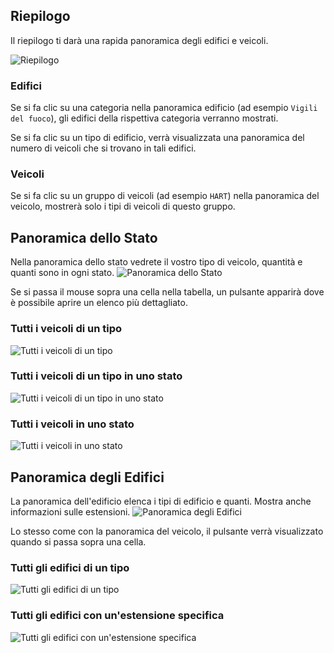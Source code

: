 ## Riepilogo

Il riepilogo ti darà una rapida panoramica degli edifici e veicoli.

![Riepilogo](assets/it_IT/summary.png)

### Edifici

Se si fa clic su una categoria nella panoramica edificio (ad esempio `Vigili del fuoco`),
 gli edifici della rispettiva categoria verranno mostrati.

Se si fa clic su un tipo di edificio, verrà visualizzata una panoramica del numero di veicoli che si trovano in tali edifici.

### Veicoli

Se si fa clic su un gruppo di veicoli (ad esempio `HART`) nella panoramica del veicolo,
 mostrerà solo i tipi di veicoli di questo gruppo.

## Panoramica dello Stato

Nella panoramica dello stato vedrete il vostro tipo di veicolo, quantità e quanti sono in ogni stato.
![Panoramica dello Stato](assets/it_IT/status_table.png)

Se si passa il mouse sopra una cella nella tabella, un pulsante apparirà dove è possibile aprire un elenco più dettagliato.

### Tutti i veicoli di un tipo

![Tutti i veicoli di un tipo](assets/it_IT/vehiclelist.png)

### Tutti i veicoli di un tipo in uno stato

![Tutti i veicoli di un tipo in uno stato](assets/it_IT/vehiclelist_status.png)

### Tutti i veicoli in uno stato

![Tutti i veicoli in uno stato](assets/it_IT/vehiclelist_status_all.png)

## Panoramica degli Edifici

La panoramica dell'edificio elenca i tipi di edificio e quanti. Mostra anche informazioni sulle estensioni.
![Panoramica degli Edifici](assets/it_IT/buildinglist.png)

Lo stesso come con la panoramica del veicolo, il pulsante verrà visualizzato quando si passa sopra una cella.

### Tutti gli edifici di un tipo

![Tutti gli edifici di un tipo](assets/it_IT/buildinglist_type.png)

### Tutti gli edifici con un'estensione specifica

![Tutti gli edifici con un'estensione specifica](assets/it_IT/buildinglist_extension.png)
